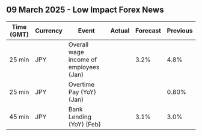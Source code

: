 ## 09 March 2025 - Low Impact Forex News

| Time (GMT) | Currency | Event | Actual | Forecast | Previous |
|------|----------|-------|--------|----------|----------|
| 25 min | JPY | Overall wage income of employees (Jan) |  | 3.2% | 4.8% |
| 25 min | JPY | Overtime Pay (YoY) (Jan) |  |  | 0.80% |
| 45 min | JPY | Bank Lending (YoY) (Feb) |  | 3.1% | 3.0% |
